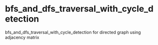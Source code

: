 # bfs_and_dfs_traversal_with_cycle_detection
bfs_and_dfs_traversal_with_cycle_detection for directed graph using adjacency matrix
